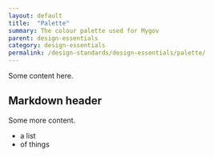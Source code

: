 ```yaml
---
layout: default
title:  "Palette"
summary: The colour palette used for Mygov
parent: design-essentials
category: design-essentials
permalink: /design-standards/design-essentials/palette/
---
```


Some content here.

## Markdown header

Some more content.

* a list
* of things
